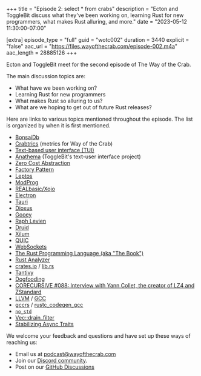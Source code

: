 +++
title = "Episode 2: select * from crabs"
description = "Ecton and ToggleBit discuss what they've been working on, learning Rust for new programmers, what makes Rust alluring, and more."
date = "2023-05-12 11:30:00-07:00"

[extra]
episode_type = "full"
guid = "wotc002"
duration = 3440
explicit = "false"
aac_url = "https://files.wayofthecrab.com/episode-002.m4a"
aac_length = 28885126
+++

Ecton and ToggleBit meet for the second episode of The Way of the Crab.

The main discussion topics are:

- What have we been working on?
- Learning Rust for new programmers
- What makes Rust so alluring to us?
- What are we hoping to get out of future Rust releases?

Here are links to various topics mentioned throughout the episode. The list is
organized by when it is first mentioned.

- [BonsaiDb](https://bonsaidb.io/)
- [Crabtrics](https://github.com/WayOfTheCrab/crabtrics) (metrics for Way of the Crab)
- [Text-based user interface (TUI)](https://en.wikipedia.org/wiki/Text-based_user_interface)
- [Anathema](https://github.com/togglebyte/anathema) (ToggleBit's text-user
  interface project)
- [Zero Cost Abstraction](https://boats.gitlab.io/blog/post/zero-cost-abstractions/)
- [Factory Pattern](https://en.wikipedia.org/wiki/Factory_method_pattern)
- [Leptos](https://github.com/leptos-rs/leptos)
- [ModProg](https://github.com/modprog)
- [REALbasic/Xojo](https://github.com/leptos-rs/leptos)
- [Electron](https://www.electronjs.org/)
- [Tauri](https://tauri.app/)
- [Dioxus](https://github.com/DioxusLabs/dioxus/)
- [Gooey](https://github.com/khonsulabs/gooey)
- [Raph Levien](https://levien.com/)
- [Druid](https://github.com/linebender/druid)
- [Xilum](https://github.com/linebender/xilem)
- [QUIC](https://en.wikipedia.org/wiki/QUIC)
- [WebSockets](https://en.wikipedia.org/wiki/WebSocket)
- [The Rust Programming Language (aka "The Book")](https://doc.rust-lang.org/book/)
- [Rust Analyzer](https://github.com/rust-lang/rust-analyzer)
- [crates.io](https://crates.io/) / [lib.rs](https://lib.rs/)
- [Tantivy](https://github.com/quickwit-oss/tantivy)
- [Dogfooding](https://en.wikipedia.org/wiki/Eating_your_own_dog_food)
- [CORECURSIVE #088: Interview with Yann Collet, the creator of LZ4 and ZStandard](https://corecursive.com/data-compression-yann-collet/)
- [LLVM](https://llvm.org/) / [GCC](https://gcc.gnu.org/)
- [gccrs](https://github.com/Rust-GCC/gccrs) / [rustc_codegen_gcc](https://github.com/rust-lang/rustc_codegen_gcc)
- [`no_std`](https://docs.rust-embedded.org/book/intro/no-std.html)
- [Vec::drain_filter](https://docs.rust-embedded.org/book/intro/no-std.html)
- [Stabilizing Async Traits](https://blog.rust-lang.org/inside-rust/2023/05/03/stabilizing-async-fn-in-trait.html)

We welcome your feedback and questions and have set up these ways of reaching us:

- Email us at [podcast@wayofthecrab.com](mailto:podcast@wayofthecrab.com)
- Join our [Discord community](https://discord.gg/gREMsW2uAd).
- Post on our [GitHub Discussions](https://github.com/WayOfTheCrab/podcast/discussions)
